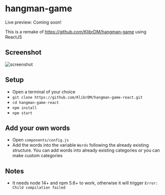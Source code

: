 # hangman-game
Live preview: Coming soon!

This is a remake of https://github.com/KlibrDM/hangman-game using ReactJS

## Screenshot
![screenshot](https://i.imgur.com/tXeip1P.jpg)
## Setup
* Open a terminal of your choice
* `git clone https://github.com/KlibrDM/hangman-game-react.git`
* `cd hangman-game-react`
* `npm install`
* `npm start`
## Add your own words
* Open `components/config.js`
* Add the words into the variable `Words` following the already existing structure. You can add words into already existing categories or you can make custom categories
## Notes
* It needs node 14+ and npm 5.6+ to work, otherwise it will trigger  `Error: Child compilation failed`
